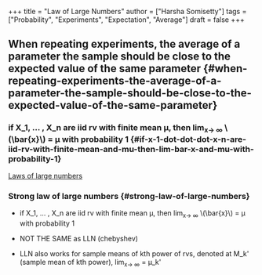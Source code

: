 +++
title = "Law of Large Numbers"
author = ["Harsha Somisetty"]
tags = ["Probability", "Experiments", "Expectation", "Average"]
draft = false
+++

## When repeating experiments, the average of a parameter the sample should be close to the expected value of the same parameter {#when-repeating-experiments-the-average-of-a-parameter-the-sample-should-be-close-to-the-expected-value-of-the-same-parameter}


### if X_1, ... , X_n are iid rv with finite mean &mu;, then lim<sub>x&rarr; &infin;</sub> \\(\bar{x}\\) = &mu; with probability 1 {#if-x-1-dot-dot-dot-x-n-are-iid-rv-with-finite-mean-and-mu-then-lim-bar-x-and-mu-with-probability-1}

[Laws of large numbers](http://www.dklevine.com/archive/strong-law.pdf)


### Strong law of large numbers {#strong-law-of-large-numbers}

<!--list-separator-->

-  if X_1, ... , X_n are iid rv with finite mean &mu;, then lim<sub>x&rarr; &infin;</sub> \\(\bar{x}\\) = &mu; with probability 1

<!--list-separator-->

-  NOT THE SAME as LLN (chebyshev)

<!--list-separator-->

-  LLN also works for sample means of kth power of rvs, denoted at M_k' (sample mean of kth power), lim<sub>x&rarr; &infin;</sub> = &mu;_k'